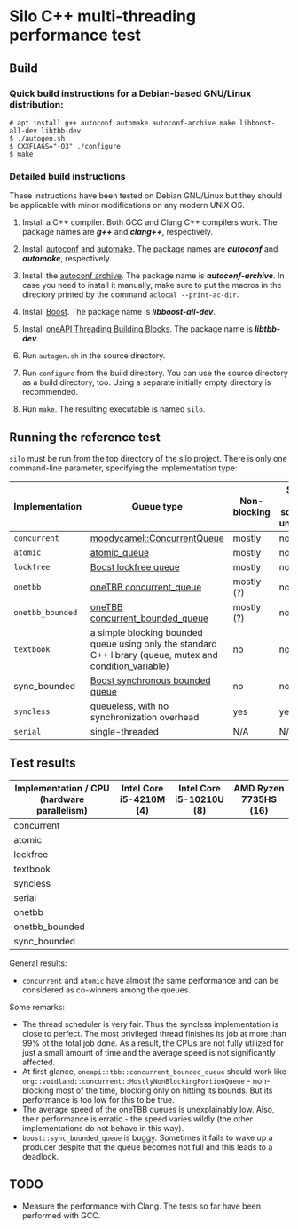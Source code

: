 # Silo C++ multi-threading performance test

## Build

### Quick build instructions for a Debian-based GNU/Linux distribution:

`# apt install g++ autoconf automake autoconf-archive make libboost-all-dev libtbb-dev`  
`$ ./autogen.sh`  
`$ CXXFLAGS="-O3" ./configure`  
`$ make`  

### Detailed build instructions

These instructions have been tested on Debian GNU/Linux but they should be applicable with minor modifications on any modern UNIX OS.

1. Install a C++ compiler. Both GCC and Clang C++ compilers work. The package names are ***g++*** and ***clang++***, respectively.

2. Install [autoconf](https://www.gnu.org/software/autoconf/) and [automake](https://www.gnu.org/software/automake/). The package names are ***autoconf*** and ***automake***, respectively.

3. Install the [autoconf archive](https://www.gnu.org/software/autoconf-archive/). The package name is ***autoconf-archive***. In case you need to install it manually, make sure to put the macros in the directory printed by the command `aclocal --print-ac-dir`.

4. Install [Boost](https://www.boost.org/). The package name is ***libboost-all-dev***.

5. Install [oneAPI Threading Building Blocks](https://uxlfoundation.github.io/oneTBB/). The package name is ***libtbb-dev***.

6. Run `autogen.sh` in the source directory.

7. Run `configure` from the build directory. You can use the source directory as a build directory, too. Using a separate initially empty directory is recommended.

8. Run `make`. The resulting executable is named `silo`.

## Running the reference test

`silo` must be run from the top directory of the silo project. There is only one command-line parameter, specifying the implementation type:

| Implementation | Queue type | Non-blocking | Suffers from scheduler unfairness |
|---|---|---|---|
| `concurrent` | [moodycamel::ConcurrentQueue](https://github.com/cameron314/concurrentqueue) | mostly | no |
| `atomic` | [atomic_queue](https://max0x7ba.github.io/atomic_queue/) | mostly | no |
| `lockfree` | [Boost lockfree queue](https://www.boost.org/doc/libs/release/doc/html/lockfree.html) | mostly | no |
| `onetbb` | [oneTBB concurrent_queue](https://oneapi-spec.uxlfoundation.org/specifications/oneapi/latest/elements/onetbb/source/containers/concurrent_queue_cls) | mostly (?) | no |
| `onetbb_bounded` | [oneTBB concurrent_bounded_queue](https://oneapi-spec.uxlfoundation.org/specifications/oneapi/latest/elements/onetbb/source/containers/concurrent_bounded_queue_cls) | mostly (?) | no |
| `textbook` | a simple blocking bounded queue using only the standard C++ library (queue, mutex and condition_variable) | no | no |
| sync_bounded | [Boost synchronous bounded queue](https://www.boost.org/doc/libs/release/doc/html/thread/sds.html#thread.sds.synchronized_queues.ref.sync_bounded_queue_ref) | no | no (?) |
| `syncless` | queueless, with no synchronization overhead | yes | yes |
| `serial` | single-threaded | N/A | N/A |

## Test results

| Implementation / CPU (hardware parallelism) | Intel Core i5-4210M (4) | Intel Core i5-10210U (8) | AMD Ryzen 7735HS (16) |
|---|---|---|---|
| concurrent |  |  |  |
| atomic |  |  |  |
| lockfree |  |  |  |
| textbook |  |  |  |
| syncless |  |  |  |
| serial |  |  |  |
| onetbb |  |  |  |
| onetbb_bounded |  |  |  |
| sync_bounded |  |  |  |

General results:
- `concurrent` and `atomic` have almost the same performance and can be considered as co-winners among the queues.

Some remarks: 
- The thread scheduler is very fair. Thus the syncless implementation is close to perfect. The most privileged thread finishes its job at more than 99% ot the total job done. As a result, the CPUs are not fully utilized for just a small amount of time and the average speed is not significantly affected.
- At first glance, `oneapi::tbb::concurrent_bounded_queue` should work like `org::voidland::concurrent::MostlyNonBlockingPortionQueue` - non-blocking most of the time, blocking only on hitting its bounds. But its performance is too low for this to be true.
- The average speed of the oneTBB queues is unexplainably low. Also, their performance is erratic - the speed varies wildly (the other implementations do not behave in this way).
- `boost::sync_bounded_queue` is buggy. Sometimes it fails to wake up a producer despite that the queue becomes not full and this leads to a deadlock.

## TODO
- Measure the performance with Clang. The tests so far have been performed with GCC.
